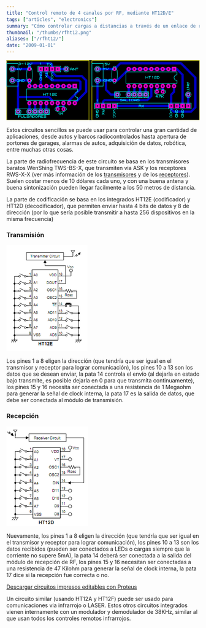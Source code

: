 ```yaml
---
title: "Control remoto de 4 canales por RF, mediante HT12D/E"
tags: ["articles", "electronics"]
summary: "Cómo controlar cargas a distancias a través de un enlace de radiofrecuencia, usando módulos y ciruitos integrados de bajo costo."
thumbnail: "/thumbs/rfht12.png"
aliases: ["/rfht12/"]
date: "2009-01-01"
---
```

	
![Transmisor y Receptor RF 4 canales](/images/controlrf_lyt.png)

Estos circuitos sencillos se puede usar para controlar una gran cantidad de aplicaciones, desde autos y barcos radiocontrolados hasta apertura de portones de garages, alarmas de autos, adquisición de datos, robótica, entre muchas otras cosas.

La parte de radiofrecuencia de este circuito se basa en los transmisores baratos WenShing TWS-BS-X, que transmiten via ASK y los receptores RWS-X-X (ver más información de los [transmisores](http://www.wenshing.com.tw/Products/RF_Module/ASK_RF_Transmitter_Module/) y de los [receptores](http://www.wenshing.com.tw/Products/RF_Module/ASK_RF_Receiver_Module/)). Suelen costar menos de 10 dólares cada uno, y con una buena antena y buena sintonización pueden llegar facilmente a los 50 metros de distancia.

La parte de codificación se basa en los integrados HT12E (codificador) y HT12D (decodificador), que permiten enviar hasta 4 bits de datos y 8 de dirección (por lo que sería posible transmitir a hasta 256 dispositivos en la misma frecuencia)

### Transmisión
![Diagrama conexión HT12E codificador para RF](/images/ht12e.png)

Los pines 1 a 8 eligen la dirección (que tendría que ser igual en el transmisor y receptor para lograr comunicación), los pines 10 a 13 son los datos que se desean enviar, la pata 14 controla el envío (al dejarla en estado bajo transmite, es posible dejarla en 0 para que transmita continuamente), los pines 15 y 16 necesita ser conectada a una resistencia de 1 Megaohm para generar la señal de clock interna, la pata 17 es la salida de datos, que debe ser conectada al módulo de transmisión.

### Recepción
![Diagrama conexión HT12D decodificador para RF](/images/ht12d.png)

Nuevamente, los pines 1 a 8 eligen la dirección (que tendría que ser igual en el transmisor y receptor para lograr comunicación), los pines 10 a 13 son los datos recibidos (pueden ser conectados a LEDs o cargas siempre que la corriente no supere 5mA), la pata 14 deberá ser conectada a la salida del módulo de recepción de RF, los pines 15 y 16 necesitan ser conectadas a una resistencia de 47 Kilohm para generar la señal de clock interna, la pata 17 dice si la recepción fue correcta o no.

[Descargar circuitos impresos editables con Proteus](/downloads/controlrf.zip)

Un circuito similar (usando HT12A y HT12F) puede ser usado para comunicaciones via infrarrojo o LASER. Estos otros circuitos integrados vienen internamente con un modulador y demodulador de 38KHz, similar al que usan todos los controles remotos infrarrojos. 
